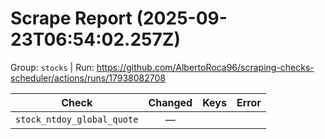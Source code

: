 # Scrape Report (2025-09-23T06:54:02.257Z)

Group: `stocks`  |  Run: https://github.com/AlbertoRoca96/scraping-checks-scheduler/actions/runs/17938082708

| Check | Changed | Keys | Error |
|---|:---:|:--|:--|
| `stock_ntdoy_global_quote` | — |  |  |
